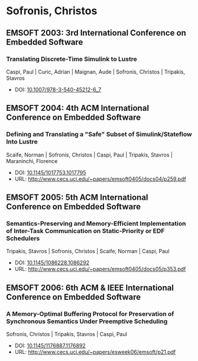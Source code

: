 # Sofronis, Christos

## EMSOFT 2003: 3rd International Conference on Embedded Software

### Translating Discrete-Time Simulink to Lustre
Caspi, Paul | Curic, Adrian | Maignan, Aude | Sofronis, Christos | Tripakis, Stavros
* DOI: [10.1007/978-3-540-45212-6_7](https://doi.org/10.1007/978-3-540-45212-6_7)

## EMSOFT 2004: 4th ACM International Conference on Embedded Software

### Defining and Translating a "Safe" Subset of Simulink/Stateflow Into Lustre
Scaife, Norman | Sofronis, Christos | Caspi, Paul | Tripakis, Stavros | Maraninchi, Florence
* DOI: [10.1145/1017753.1017795](https://doi.org/10.1145/1017753.1017795)
* URL: <http://www.cecs.uci.edu/~papers/emsoft0405/docs04/p259.pdf>

## EMSOFT 2005: 5th ACM International Conference on Embedded Software

### Semantics-Preserving and Memory-Efficient Implementation of Inter-Task Communication on Static-Priority or EDF Schedulers
Tripakis, Stavros | Sofronis, Christos | Scaife, Norman | Caspi, Paul
* DOI: [10.1145/1086228.1086292](https://doi.org/10.1145/1086228.1086292)
* URL: <http://www.cecs.uci.edu/~papers/emsoft0405/docs05/p353.pdf>

## EMSOFT 2006: 6th ACM & IEEE International Conference on Embedded Software

### A Memory-Optimal Buffering Protocol for Preservation of Synchronous Semantics Under Preemptive Scheduling
Sofronis, Christos | Tripakis, Stavros | Caspi, Paul
* DOI: [10.1145/1176887.1176892](https://doi.org/10.1145/1176887.1176892)
* URL: <http://www.cecs.uci.edu/~papers/esweek06/emsoft/p21.pdf>

